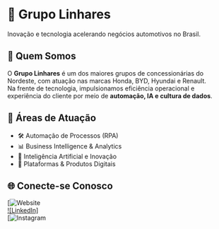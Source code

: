 # 🚀 Grupo Linhares

Inovação e tecnologia acelerando negócios automotivos no Brasil.

## 🏢 Quem Somos
O **Grupo Linhares** é um dos maiores grupos de concessionárias do Nordeste, com atuação nas marcas Honda, BYD, Hyundai e Renault.  
Na frente de tecnologia, impulsionamos eficiência operacional e experiência do cliente por meio de **automação, IA e cultura de dados**.

## 🧠 Áreas de Atuação
- 🛠️ Automação de Processos (RPA)
- 📊 Business Intelligence & Analytics
- 🤖 Inteligência Artificial e Inovação
- 🧭 Plataformas & Produtos Digitais


## 🌐 Conecte-se Conosco
[![Website](https://www.grupolinhares.com.br/)  
[![LinkedIn]](https://www.linkedin.com/company/grupo-linhares/)  
[![Instagram](https://www.instagram.com/grupolinhares/)  

